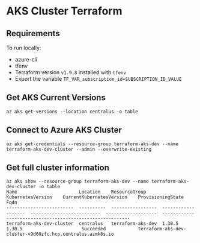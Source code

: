 # AKS Cluster Terraform

## Requirements

To run locally:

- azure-cli
- tfenv
- Terraform version `v1.9.8` installed with `tfenv`
- Export the variable `TF_VAR_subscription_id=SUBSCRIPTION_ID_VALUE`

## Get AKS Current Versions

```shell
az aks get-versions --location centralus -o table
```

## Connect to Azure AKS Cluster

````shell
az aks get-credentials --resource-group terraform-aks-dev --name terraform-aks-dev-cluster --admin --overwrite-existing
````

## Get full cluster information

```shell
az aks show --resource-group terraform-aks-dev --name terraform-aks-dev-cluster -o table
Name                       Location    ResourceGroup      KubernetesVersion    CurrentKubernetesVersion    ProvisioningState    Fqdn
-------------------------  ----------  -----------------  -------------------  --------------------------  -------------------  ----------------------------------------------------------
terraform-aks-dev-cluster  centralus   terraform-aks-dev  1.30.5               1.30.5                      Succeeded            terraform-aks-dev-cluster-v9d60zfc.hcp.centralus.azmk8s.io
```


